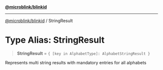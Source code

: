 [**@microblink/blinkid**](../README.md)

***

[@microblink/blinkid](../README.md) / StringResult

# Type Alias: StringResult

> **StringResult** = `{ [key in AlphabetType]: AlphabetStringResult }`

Represents multi string results with mandatory entries for all alphabets
